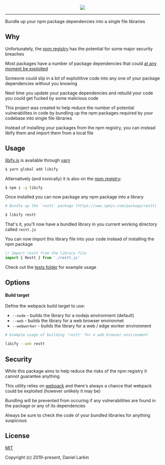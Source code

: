 <p align="center"> 
  <a href="https://github.com/larkin-nz/libify" target="_blank">
    <img src="https://i.imgur.com/P6vLRDN.png">
  </a> 
</p>

<hr>

Bundle up your npm package dependencies into a single file libraries

## Why

Unfortunately, the [npm registry](https://www.npmjs.com) has the potential for some major security breaches

Most packages have a number of package dependencies that could [at any moment be exploited](https://medium.com/hackernoon/im-harvesting-credit-card-numbers-and-passwords-from-your-site-here-s-how-9a8cb347c5b5)

Someone could slip in a bit of exploititive code into any one of your package dependencies without you knowing

Next time you update your package dependencies and rebuild your code you could get fucked by some malicious code

This project was created to help reduce the number of potential vulnerabilites in code by bundling up the npm packages required by your codebase into single file libraries

Instead of installing your packages from the npm registry, you can instead libify them and import them from a local file

## Usage

[libify.js](https://github.com/larkin-nz/libify) is available through [yarn](https://yarn.pm/libify)

```bash
$ yarn global add libify
```

Alternatively (and ironically) it is also on the [npm registry](https://www.npmjs.com/package/libify):
```bash
$ npm i -g libify
```

Once installed you can now package any npm package into a library

```bash
# Bundle up the `restt` package (https://www.npmjs.com/package/restt)

$ libify restt
```

That's it, you'll now have a bundled library in you current working directory called `restt.js` 

You can now import this library file into your code instead of installing the npm package

```js
// Import restt from the library file
import { Restt } from './restt.js'

```

Check out the [tests folder](https://github.com/larkin-nz/libify/blob/master/tests) for example usage

## Options

#### Build target

Define the webpack build target to use:

* `--node`      - builds the library for a nodejs environment (default)
* `--web`       - builds the library for a web browser environmet
* `--webworker` - builds the library for a web / edge worker environment

```bash
# Example usage of building 'restt' for a web browser environment

libify --web restt
```

## Security

While this package aims to help reduce the risks of the npm registry it cannot guarantee anything

This utility relies on [webpack](https://webpack.js.org) and there's always a chance that webpack could be exploited (however unlikely it may be)

Bundling will be prevented from occuring if any vulnerabilities are found in the package or any of its dependencies

Always be sure to check the code of your bundled libraries for anything suspicious

## License

[MIT](http://opensource.org/licenses/MIT)

Copyright (c) 2019-present, Daniel Larkin
